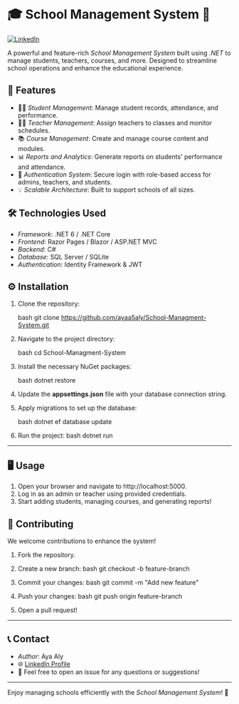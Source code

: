 # 🎓 School Management System 🏫

[![LinkedIn](https://img.shields.io/badge/LinkedIn-Aya%20Aly-blue?style=flat-square&logo=linkedin)](https://www.linkedin.com/in/aya-aly-a7145824a/)

A powerful and feature-rich *School Management System* built using *.NET* to manage students, teachers, courses, and more. Designed to streamline school operations and enhance the educational experience.

## 🚀 Features

- 🧑‍🎓 *Student Management*: Manage student records, attendance, and performance.
- 👩‍🏫 *Teacher Management*: Assign teachers to classes and monitor schedules.
- 📚 *Course Management*: Create and manage course content and modules.
- 📊 *Reports and Analytics*: Generate reports on students' performance and attendance.
- 🔐 *Authentication System*: Secure login with role-based access for admins, teachers, and students.
- 💡 *Scalable Architecture*: Built to support schools of all sizes.

## 🛠 Technologies Used

- *Framework*: .NET 6 / .NET Core
- *Frontend*: Razor Pages / Blazor / ASP.NET MVC
- *Backend*: C#
- *Database*: SQL Server / SQLite
- *Authentication*: Identity Framework & JWT

## ⚙ Installation

1. Clone the repository:

   bash
   git clone https://github.com/ayaa5aly/School-Managment-System.git
   

2. Navigate to the project directory:

   bash
   cd School-Managment-System
   

3. Install the necessary NuGet packages:

   bash
   dotnet restore
   

4. Update the **appsettings.json** file with your database connection string.

5. Apply migrations to set up the database:

   bash
   dotnet ef database update
   

6. Run the project:
   bash
   dotnet run
   

---

## 🖥 Usage

1. Open your browser and navigate to http://localhost:5000.
2. Log in as an admin or teacher using provided credentials.
3. Start adding students, managing courses, and generating reports!

## 🤝 Contributing

We welcome contributions to enhance the system!

1. Fork the repository.
2. Create a new branch:
   bash
   git checkout -b feature-branch
   
3. Commit your changes:
   bash
   git commit -m "Add new feature"
   
4. Push your changes:
   bash
   git push origin feature-branch
   
5. Open a pull request!

---

## 📞 Contact

- *Author*: Aya Aly
- 🌐 [LinkedIn Profile](https://www.linkedin.com/in/aya-aly-a7145824a/)
- 📧 Feel free to open an issue for any questions or suggestions!

---

Enjoy managing schools efficiently with the *School Management System*! 🎉
